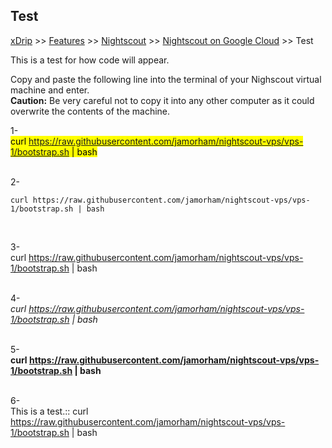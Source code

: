 ## Test  
[xDrip](../../README.md) >> [Features](../Features_page) >> [Nightscout](../Nightscout_page) >> [Nightscout on Google Cloud](./GoogleCloud) >> Test  
  
This is a test for how code will appear.  

Copy and paste the following line into the terminal of your Nighscout virtual machine and enter.  
**Caution:** Be very careful not to copy it into any other computer as it could overwrite the contents of the machine.  
  
1-    
<mark>curl https://raw.githubusercontent.com/jamorham/nightscout-vps/vps-1/bootstrap.sh | bash</mark>  
<br/>  
  
2-    
```
curl https://raw.githubusercontent.com/jamorham/nightscout-vps/vps-1/bootstrap.sh | bash
```
<br/>  
  
3-    
curl https://raw.githubusercontent.com/jamorham/nightscout-vps/vps-1/bootstrap.sh \| bash  
<br/>  
  
4-  
*curl https://raw.githubusercontent.com/jamorham/nightscout-vps/vps-1/bootstrap.sh \| bash*  
<br/>  
  
5-  
**curl https://raw.githubusercontent.com/jamorham/nightscout-vps/vps-1/bootstrap.sh \| bash**  
<br/>  
  
6-  
This is a test.::
    curl https://raw.githubusercontent.com/jamorham/nightscout-vps/vps-1/bootstrap.sh \| bash  
  
